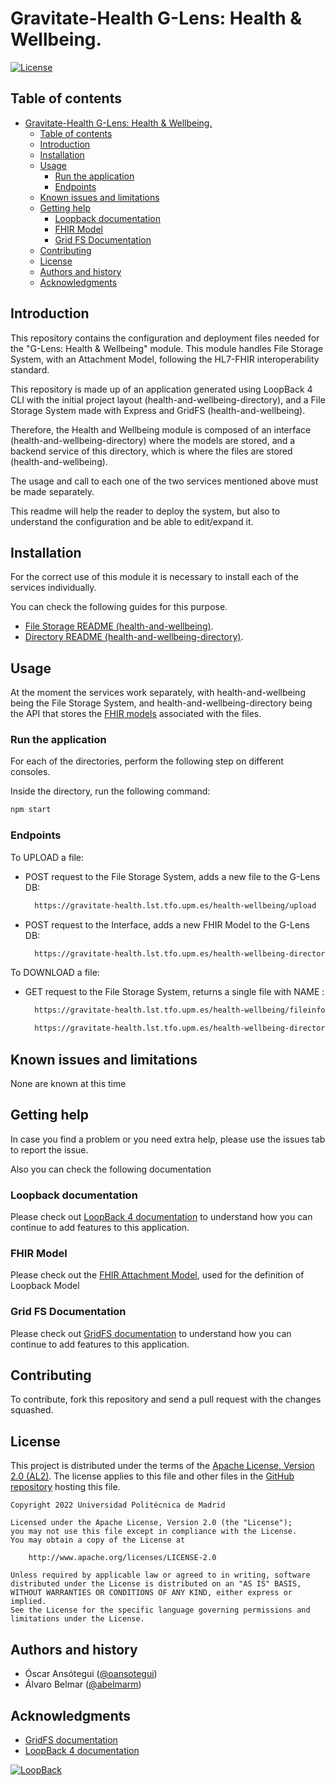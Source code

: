 
Gravitate-Health G-Lens: Health & Wellbeing.
=================================================

[![License](https://img.shields.io/badge/License-Apache_2.0-blue.svg)](https://opensource.org/licenses/Apache-2.0)

Table of contents
-----------------

- [Gravitate-Health G-Lens: Health & Wellbeing.](#gravitate-health-g-lens-health--wellbeing)
  - [Table of contents](#table-of-contents)
  - [Introduction](#introduction)
  - [Installation](#installation)
  - [Usage](#usage)
    - [Run the application](#run-the-application)
    - [Endpoints](#endpoints)
  - [Known issues and limitations](#known-issues-and-limitations)
  - [Getting help](#getting-help)
    - [Loopback documentation](#loopback-documentation)
    - [FHIR Model](#fhir-model)
    - [Grid FS Documentation](#grid-fs-documentation)
  - [Contributing](#contributing)
  - [License](#license)
  - [Authors and history](#authors-and-history)
  - [Acknowledgments](#acknowledgments)


Introduction
------------
This repository contains the configuration and deployment files needed for the "G-Lens: Health & Wellbeing" module.
This module handles File Storage System, with an Attachment Model, following the HL7-FHIR interoperability standard.

This repository is made up of an application generated using LoopBack 4 CLI with the initial project layout (health-and-wellbeing-directory),
and a File Storage System made with Express and GridFS (health-and-wellbeing).

Therefore, the Health and Wellbeing module is composed of an interface (health-and-wellbeing-directory) where the models 
are stored, and a backend service of this directory, which is where the files are stored (health-and-wellbeing).

The usage and call to each one of the two services mentioned above must be made separately.

This readme will help the reader to deploy the system, but also to understand the configuration and be able to edit/expand it.

Installation
------------

For the correct use of this module it is necessary to install each of the services individually.

You can check the following guides for this purpose.

- [File Storage README (health-and-wellbeing)](./health-and-wellbeing-file-storage/README.md).
- [Directory README (health-and-wellbeing-directory)](./health-and-wellbeing-directory/README.md).

Usage
-----

At the moment the services work separately, with health-and-wellbeing being the File Storage System, and health-and-wellbeing-directory being 
the API that stores the [FHIR models](https://build.fhir.org/datatypes.html#attachment) associated with the files.

### Run the application

For each of the directories, perform the following step on different consoles.

Inside the directory, run the following command:

```bash
npm start
```
### Endpoints

To UPLOAD a file:

- POST request to the File Storage System, adds a new file to the G-Lens DB:
  ```bash
    https://gravitate-health.lst.tfo.upm.es/health-wellbeing/upload
  ```
- POST request to the Interface, adds a new FHIR Model to the G-Lens DB:
  ```bash
    https://gravitate-health.lst.tfo.upm.es/health-wellbeing-directory/health-and-wellbeings
  ```

To DOWNLOAD a file:

- GET request to the File Storage System, returns a single file with NAME <filename>:
  ```bash
    https://gravitate-health.lst.tfo.upm.es/health-wellbeing/fileinfo/<filename>
  ```
  ```bash
    https://gravitate-health.lst.tfo.upm.es/health-wellbeing-directory/health-and-wellbeings/<id>
  ```

Known issues and limitations
----------------------------
None are known at this time

Getting help
------------

In case you find a problem or you need extra help, please use the issues tab to report the issue.

Also you can check the following documentation

### Loopback documentation

Please check out [LoopBack 4 documentation](https://loopback.io/doc/en/lb4/) to
understand how you can continue to add features to this application.

### FHIR Model

Please check out the [FHIR Attachment Model](https://build.fhir.org/datatypes.html#attachment), used for the definition of Loopback Model

### Grid FS Documentation

Please check out [GridFS documentation](https://www.mongodb.com/docs/drivers/node/current/fundamentals/gridfs/) to
understand how you can continue to add features to this application.

Contributing
------------
To contribute, fork this repository and send a pull request with the changes squashed.

License
-------

This project is distributed under the terms of the [Apache License, Version 2.0 (AL2)](http://www.apache.org/licenses/LICENSE-2.0).  The license applies to this file and other files in the [GitHub repository](https://github.com/Gravitate-Health/Gateway) hosting this file.

```
Copyright 2022 Universidad Politécnica de Madrid

Licensed under the Apache License, Version 2.0 (the "License");
you may not use this file except in compliance with the License.
You may obtain a copy of the License at

    http://www.apache.org/licenses/LICENSE-2.0

Unless required by applicable law or agreed to in writing, software
distributed under the License is distributed on an "AS IS" BASIS,
WITHOUT WARRANTIES OR CONDITIONS OF ANY KIND, either express or implied.
See the License for the specific language governing permissions and
limitations under the License.
```

Authors and history
---------------------------
- Óscar Ansótegui ([@oansotegui](https://github.com/oansotegui))
- Álvaro Belmar ([@abelmarm](https://github.com/abelmarm))

Acknowledgments
---------------

- [GridFS documentation](https://www.mongodb.com/docs/drivers/node/current/fundamentals/gridfs/)
- [LoopBack 4 documentation](https://loopback.io/doc/en/lb4/)

[![LoopBack](https://github.com/strongloop/loopback-next/raw/master/docs/site/imgs/branding/Powered-by-LoopBack-Badge-(blue)-@2x.png)](http://loopback.io/)


